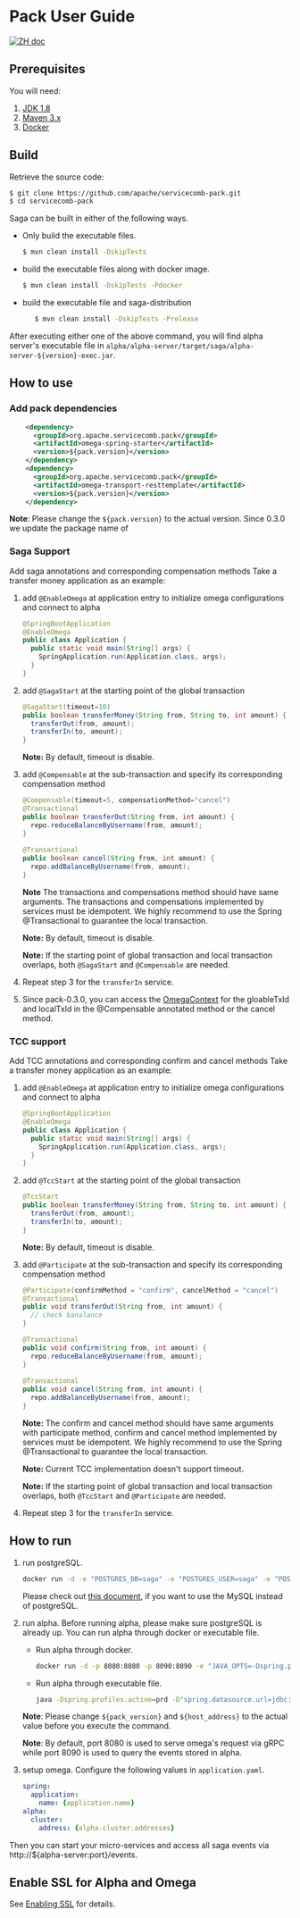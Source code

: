 # Pack User Guide
[![ZH doc](https://img.shields.io/badge/document-中文-blue.svg)](user_guide_zh.md)

## Prerequisites
You will need:
1. [JDK 1.8][jdk]
2. [Maven 3.x][maven]
3. [Docker][docker]

[jdk]: http://www.oracle.com/technetwork/java/javase/downloads/jdk8-downloads-2133151.html
[maven]: https://maven.apache.org/install.html
[docker]: https://www.docker.com/get-docker

## Build

Retrieve the source code:
```bash
$ git clone https://github.com/apache/servicecomb-pack.git
$ cd servicecomb-pack
```

Saga can be built in either of the following ways.
* Only build the executable files.
   ```bash
   $ mvn clean install -DskipTests
   ```

* build the executable files along with docker image.
   ```bash
   $ mvn clean install -DskipTests -Pdocker
   ```
   
* build the executable file and saga-distribution
   ```bash
      $ mvn clean install -DskipTests -Prelease
   ```

After executing either one of the above command, you will find alpha server's executable file in `alpha/alpha-server/target/saga/alpha-server-${version}-exec.jar`.

## How to use
### Add pack dependencies
```xml
    <dependency>
      <groupId>org.apache.servicecomb.pack</groupId>
      <artifactId>omega-spring-starter</artifactId>
      <version>${pack.version}</version>
    </dependency>
    <dependency>
      <groupId>org.apache.servicecomb.pack</groupId>
      <artifactId>omega-transport-resttemplate</artifactId>
      <version>${pack.version}</version>
    </dependency>
```
**Note**: Please change the `${pack.version}` to the actual version. Since 0.3.0 we update the package name of 

### Saga Support
Add saga annotations and corresponding compensation methods
Take a transfer money application as an example:
1. add `@EnableOmega` at application entry to initialize omega configurations and connect to alpha
   ```java
   @SpringBootApplication
   @EnableOmega
   public class Application {
     public static void main(String[] args) {
       SpringApplication.run(Application.class, args);
     }
   }
   ```
   
2. add `@SagaStart` at the starting point of the global transaction
   ```java
   @SagaStart(timeout=10)
   public boolean transferMoney(String from, String to, int amount) {
     transferOut(from, amount);
     transferIn(to, amount);
   }
   ```
   **Note:** By default, timeout is disable.

3. add `@Compensable` at the sub-transaction and specify its corresponding compensation method
   ```java
   @Compensable(timeout=5, compensationMethod="cancel")
   @Transactional
   public boolean transferOut(String from, int amount) {
     repo.reduceBalanceByUsername(from, amount);
   }
 
   @Transactional
   public boolean cancel(String from, int amount) {
     repo.addBalanceByUsername(from, amount);
   }
   ```

   **Note** The transactions and compensations method should have same arguments. The transactions and compensations implemented by services must be idempotent. We highly recommend to use the Spring @Transactional to guarantee the local transaction.
                                                                                                                                                                                                                                                               

   **Note:** By default, timeout is disable.

   **Note:** If the starting point of global transaction and local transaction overlaps, both `@SagaStart` and `@Compensable` are needed.

4. Repeat step 3 for the `transferIn` service.

5. Since pack-0.3.0,  you can access the [OmegaContext](https://github.com/apache/servicecomb-packblob/master/omega/omega-context/src/main/java/org/apache/servicecomb/saga/omega/context/OmegaContext.java) for the gloableTxId and localTxId in the @Compensable annotated method or the cancel method.

### TCC support
Add TCC annotations and corresponding confirm and cancel methods
 Take a transfer money application as an example:
 1. add `@EnableOmega` at application entry to initialize omega configurations and connect to alpha
    ```java
    @SpringBootApplication
    @EnableOmega
    public class Application {
      public static void main(String[] args) {
        SpringApplication.run(Application.class, args);
      }
    }
    ```
    
 2. add `@TccStart` at the starting point of the global transaction
    ```java
    @TccStart
    public boolean transferMoney(String from, String to, int amount) {
      transferOut(from, amount);
      transferIn(to, amount);
    }
    ```
    **Note:** By default, timeout is disable.
 
 3. add `@Participate` at the sub-transaction and specify its corresponding compensation method
    ```java
    @Participate(confirmMethod = "confirm", cancelMethod = "cancel")
    @Transactional
    public void transferOut(String from, int amount) {
      // check banalance
    }

    @Transactional
    public void confirm(String from, int amount) {
      repo.reduceBalanceByUsername(from, amount);
    }
  
    @Transactional
    public void cancel(String from, int amount) {
      repo.addBalanceByUsername(from, amount);
    }
    ```
 
    **Note:** The confirm and cancel method should have same arguments with participate method, confirm and cancel method implemented by services must be idempotent. We highly recommend to use the Spring @Transactional to guarantee the local transaction.
                                                                                              
    **Note:** Current TCC implementation doesn't support timeout.
 
    **Note:** If the starting point of global transaction and local transaction overlaps, both `@TccStart` and `@Participate` are needed.
 
 4. Repeat step 3 for the `transferIn` service.


## How to run
1. run postgreSQL.
   ```bash
   docker run -d -e "POSTGRES_DB=saga" -e "POSTGRES_USER=saga" -e "POSTGRES_PASSWORD=password" -p 5432:5432 postgres
   ```
   Please check out [this document](https://github.com/apache/servicecomb-pack/blob/master/docs/faq/en/how_to_use_mysql_as_alpha_backend_database.md), if you want to use the MySQL instead of postgreSQL.

2. run alpha. Before running alpha, please make sure postgreSQL is already up. You can run alpha through docker or executable file.
   * Run alpha through docker.
      ```bash
      docker run -d -p 8080:8080 -p 8090:8090 -e "JAVA_OPTS=-Dspring.profiles.active=prd -Dspring.datasource.url=jdbc:postgresql://${host_address}:5432/saga?useSSL=false" alpha-server:${saga_version}
      ```
   * Run alpha through executable file.
      ```bash
      java -Dspring.profiles.active=prd -D"spring.datasource.url=jdbc:postgresql://${host_address}:5432/saga?useSSL=false" -jar alpha-server-${saga_version}-exec.jar
      ```

   **Note**: Please change `${pack_version}` and `${host_address}` to the actual value before you execute the command.

   **Note**: By default, port 8080 is used to serve omega's request via gRPC while port 8090 is used to query the events stored in alpha.

3. setup omega. Configure the following values in `application.yaml`.
   ```yaml
   spring:
     application:
       name: {application.name}
   alpha:
     cluster:
       address: {alpha.cluster.addresses}
   ```

Then you can start your micro-services and access all saga events via http://${alpha-server:port}/events.

## Enable SSL for Alpha and Omega

See [Enabling SSL](enable_ssl.md) for details.
